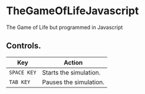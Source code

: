 # TheGameOfLifeJavascript
 The Game of Life but programmed in Javascript

## Controls.
|Key|Action|
|--|--|
|`SPACE KEY`|Starts the simulation.|
|`TAB KEY`|Pauses the simulation.|
